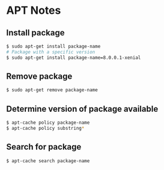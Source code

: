 # APT Notes

## Install package

```bash
$ sudo apt-get install package-name
# Package with a specific version
$ sudo apt-get install package-name=8.0.0.1-xenial
```

## Remove package

```bash
$ sudo apt-get remove package-name
```

## Determine version of package available

```bash
$ apt-cache policy package-name
$ apt-cache policy substring*
```

## Search for package

```bash
$ apt-cache search package-name
```